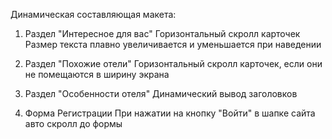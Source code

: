 Динамическая составляющая макета:

1. Раздел "Интересное для вас"
Горизонтальный скролл карточек
Размер текста плавно увеличивается и уменьшается при наведении

2. Раздел "Похожие отели"
Горизонтальный скролл карточек, если они не помещаются в ширину экрана

3. Раздел "Особенности отеля"
Динамический вывод заголовков

4. Форма Регистрации
При нажатии на кнопку "Войти" в шапке сайта авто скролл до формы